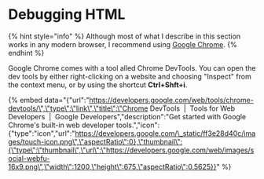 # Debugging HTML

{% hint style="info" %}
Although most of what I describe in this section works in any modern browser, I recommend using [Google Chrome](https://www.google.com/intl/de_ALL/chrome/).
{% endhint %}

Google Chrome comes with a tool alled Chrome DevTools. You can open the dev tools by either right-clicking on a website and choosing "Inspect" from the context menu, or by using the shortcut **Ctrl+Shft+i**.

{% embed data="{\"url\":\"https://developers.google.com/web/tools/chrome-devtools/\",\"type\":\"link\",\"title\":\"Chrome DevTools  \|  Tools for Web Developers        \|  Google Developers\",\"description\":\"Get started with Google Chrome\'s built-in web developer tools.\",\"icon\":{\"type\":\"icon\",\"url\":\"https://developers.google.com/\_static/ff3e28d40c/images/touch-icon.png\",\"aspectRatio\":0},\"thumbnail\":{\"type\":\"thumbnail\",\"url\":\"https://developers.google.com/web/images/social-webfu-16x9.png\",\"width\":1200,\"height\":675,\"aspectRatio\":0.5625}}" %}

